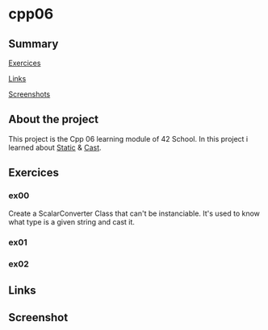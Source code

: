 # cpp06

## Summary

[Exercices](#exercices)

[Links](#links)

[Screenshots](#screenshot)

## About the project
This project is the Cpp 06 learning module of 42 School.
In this project i learned about [Static](https://www.geeksforgeeks.org/static-keyword-cpp/) & [Cast](https://www.geeksforgeeks.org/casting-operators-in-cpp/). 

## Exercices

### ex00
Create a ScalarConverter Class that can't be instanciable. It's used to know what type is a given string and cast it.

### ex01

### ex02

## Links

## Screenshot